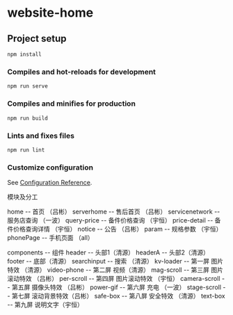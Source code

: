 # website-home

## Project setup
```
npm install
```

### Compiles and hot-reloads for development
```
npm run serve
```

### Compiles and minifies for production
```
npm run build
```

### Lints and fixes files
```
npm run lint
```

### Customize configuration
See [Configuration Reference](https://cli.vuejs.org/config/).


模块及分工

home -- 首页 （吕彬）
serverhome -- 售后首页 （吕彬）
servicenetwork -- 服务店查询 （一波）
query-price -- 备件价格查询 （宇恒）
price-detail -- 备件价格查询详情 （宇恒）
notice -- 公告 （吕彬）
param  -- 规格参数 （宇恒）
phonePage -- 手机页面 （all）

components -- 组件
header -- 头部1（清源）
headerA -- 头部2（清源）
footer -- 底部（清源）
searchinput -- 搜索 （清源）
kv-loader -- 第一屏 图片特效 （清源）
video-phone -- 第二屏  视频（清源）
mag-scroll -- 第三屏 图片滚动特效 （吕彬）
per-scroll -- 第四屏 图片滚动特效 （宇恒）
camera-scroll -- 第五屏 摄像头特效 （吕彬）
power-gif -- 第六屏 充电 （一波）
stage-scroll -- 第七屏 滚动背景特效（吕彬）
safe-box -- 第八屏 安全特效 （清源）
text-box -- 第九屏 说明文字（宇恒）


